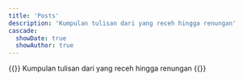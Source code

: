 ```yaml
---
title: 'Posts'
description: 'Kumpulan tulisan dari yang receh hingga renungan'
cascade:
  showDate: true
  showAuthor: true
---
```


{{<lead>}}
Kumpulan tulisan dari yang receh hingga renungan
{{</lead>}}
